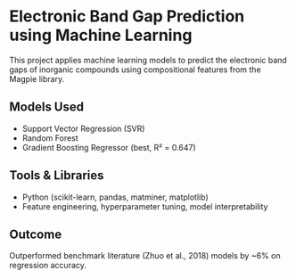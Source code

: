 # Electronic Band Gap Prediction using Machine Learning

This project applies machine learning models to predict the electronic band gaps of inorganic compounds using compositional features from the Magpie library.

## Models Used
- Support Vector Regression (SVR)
- Random Forest
- Gradient Boosting Regressor (best, R² = 0.647)

## Tools & Libraries
- Python (scikit-learn, pandas, matminer, matplotlib)
- Feature engineering, hyperparameter tuning, model interpretability

## Outcome
Outperformed benchmark literature  (Zhuo et al., 2018) models by ~6% on regression accuracy.

